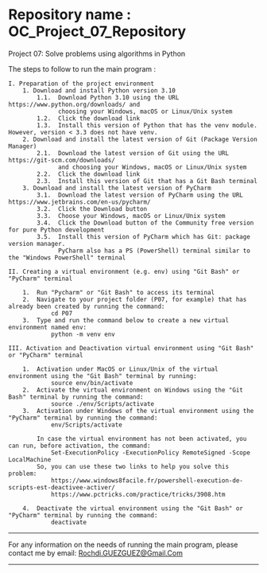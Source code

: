 # Repository name : OC_Project_07_Repository

Project 07: Solve problems using algorithms in Python

The steps to follow to run the main program :

    I. Preparation of the project environment
        1. Download and install Python version 3.10
            1.1.  Download Python 3.10 using the URL https://www.python.org/downloads/ and
                  choosing your Windows, macOS or Linux/Unix system
            1.2.  Click the download link
            1.3.  Install this version of Python that has the venv module. However, version < 3.3 does not have venv.
        2. Download and install the latest version of Git (Package Version Manager)
            2.1.  Download the latest version of Git using the URL https://git-scm.com/downloads/
                  and choosing your Windows, macOS or Linux/Unix system
            2.2.  Click the download link
            2.3.  Install this version of Git that has a Git Bash terminal
        3. Download and install the latest version of PyCharm
            3.1.  Download the latest version of PyCharm using the URL https://www.jetbrains.com/en-us/pycharm/
            3.2.  Click the Download button
            3.3.  Choose your Windows, macOS or Linux/Unix system
            3.4.  Click the Download button of the Community free version for pure Python development
            3.5.  Install this version of PyCharm which has Git: package version manager.
                  PyCharm also has a PS (PowerShell) terminal similar to the "Windows PowerShell" terminal

    II. Creating a virtual environment (e.g. env) using "Git Bash" or "PyCharm" terminal

        1.  Run "Pycharm" or "Git Bash" to access its terminal
        2.  Navigate to your project folder (P07, for example) that has already been created by running the command:
                cd P07
        3.  Type and run the command below to create a new virtual environment named env:
                python -m venv env

    III. Activation and Deactivation virtual environment using "Git Bash" or "PyCharm" terminal

        1.  Activation under MacOS or Linux/Unix of the virtual environment using the "Git Bash" terminal by running:
                source env/bin/activate
        2.  Activate the virtual environment on Windows using the "Git Bash" terminal by running the command:
                source ./env/Scripts/activate
        3.  Activation under Windows of the virtual environment using the "PyCharm" terminal by running the command:
                env/Scripts/activate

            In case the virtual environment has not been activated, you can run, before activation, the command:
                Set-ExecutionPolicy -ExecutionPolicy RemoteSigned -Scope LocalMachine
            So, you can use these two links to help you solve this problem:
                https://www.windows8facile.fr/powershell-execution-de-scripts-est-deactivee-activer/
                https://www.pctricks.com/practice/tricks/3908.htm

        4.  Deactivate the virtual environment using the "Git Bash" or "PyCharm" terminal by running the command:
                deactivate


---

For any information on the needs of running the main program, please contact me by email:
Rochdi.GUEZGUEZ@Gmail.Com

---
